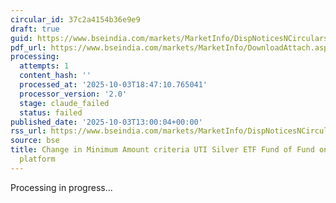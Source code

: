 ```yaml
---
circular_id: 37c2a4154b36e9e9
draft: true
guid: https://www.bseindia.com/markets/MarketInfo/DispNoticesNCirculars.aspx?Noticeid={7880DE12-E0D6-43B6-B763-52DA05CC06A5}&noticeno=20251003-39&dt=10/03/2025&icount=39&totcount=73&flag=0
pdf_url: https://www.bseindia.com/markets/MarketInfo/DownloadAttach.aspx?id=20251003-39&attachedId=5eaf4e99-793b-4b85-aed7-10e1fdac2a12
processing:
  attempts: 1
  content_hash: ''
  processed_at: '2025-10-03T18:47:10.765041'
  processor_version: '2.0'
  stage: claude_failed
  status: failed
published_date: '2025-10-03T13:00:04+00:00'
rss_url: https://www.bseindia.com/markets/MarketInfo/DispNoticesNCirculars.aspx?Noticeid={7880DE12-E0D6-43B6-B763-52DA05CC06A5}&noticeno=20251003-39&dt=10/03/2025&icount=39&totcount=73&flag=0
source: bse
title: Change in Minimum Amount criteria UTI Silver ETF Fund of Fund on BSE StAR MF
  platform
---
```


Processing in progress...